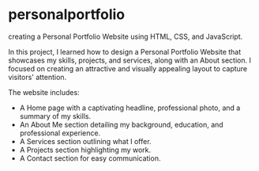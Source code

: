 # personalportfolio
creating a Personal Portfolio Website using HTML, CSS, and JavaScript.

In this project, I learned how to design a Personal Portfolio Website that showcases my skills, projects, and services, along with an About section. I focused on creating an attractive and visually appealing layout to capture visitors' attention.

The website includes:
- A Home page with a captivating headline, professional photo, and a summary of my skills.
- An About Me section detailing my background, education, and professional experience.
- A Services section outlining what I offer.
- A Projects section highlighting my work.
- A Contact section for easy communication.
